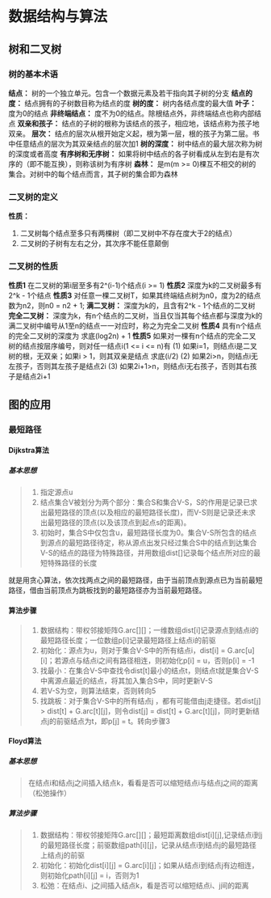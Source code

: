 # 数据结构与算法
## 树和二叉树
### 树的基本术语
**结点：** 树的一个独立单元。包含一个数据元素及若干指向其子树的分支
**结点的度：** 结点拥有的子树数目称为结点的度
**树的度：** 树内各结点度的最大值
**叶子：** 度为0的结点
**非终端结点：** 度不为0的结点。除根结点外，非终端结点也称内部结点
**双亲和孩子：** 结点的子树的根称为该结点的孩子，相应地，该结点称为孩子地双亲。
**层次：** 结点的层次从根开始定义起，根为第一层，根的孩子为第二层。书中任意结点的层次为其双亲结点的层次加1
**树的深度：** 树中结点的最大层次称为树的深度或者高度
**有序树和无序树：** 如果将树中结点的各子树看成从左到右是有次序的（即不能互换），则称该树为有序树
**森林：** 是m(m >= 0)棵互不相交的树的集合。对树中的每个结点而言，其子树的集合即为森林
### 二叉树的定义
**性质：** 
1. 二叉树每个结点至多只有两棵树（即二叉树中不存在度大于2的结点）
2. 二叉树的子树有左右之分，其次序不能任意颠倒
### 二叉树的性质
**性质1**  在二叉树的第i层至多有2^(i-1)个结点(i >= 1)
**性质2**  深度为k的二叉树最多有2^k - 1个结点
**性质3**  对任意一棵二叉树T，如果其终端结点树为n0，度为2的结点数为n2，则n0 = n2 + 1;
**满二叉树：** 深度为k的，且含有2^k - 1个结点的二叉树
**完全二叉树：** 深度为k，有n个结点的二叉树，当且仅当其每个结点都与深度为k的满二叉树中编号从1至n的结点一一对应时，称之为完全二叉树
**性质4**  具有n个结点的完全二叉树的深度为 求底(log2n) + 1
**性质5**  如果对一棵有n个结点的完全二叉树的结点按层序编号，则对任一结点i(1 <= i <= n)有
    (1) 如果i=1，则结点i是二叉树的根，无双亲；如果i > 1，则其双亲是结点 求底(i/2)
    (2) 如果2i>n，则结点i无左孩子，否则其左孩子是结点2i
    (3) 如果2i+1>n，则结点i无右孩子，否则其右孩子是结点2i+1

## 图的应用
### 最短路径
#### Dijkstra算法
##### 基本思想
>1. 指定源点u
>2. 结点集合V被划分为两个部分：集合S和集合V-S，S的作用是记录已求出最短路径的顶点(以及相应的最短路径长度)，而V-S则是记录还未求出最短路径的顶点(以及该顶点到起点s的距离)。
>3. 初始时，集合S中仅包含u，最短路径长度为0。集合V-S所包含的结点到源点的最短路径待定，称从源点出发只经过集合S中的结点到达集合V-S的结点的路径为特殊路径，并用数组dist[]记录每个结点所对应的最短特殊路径的长度

就是用贪心算法，依次找两点之间的最短路径，由于当前顶点到源点已为当前最短路径，借由当前顶点为跳板找到的最短路径亦为当前最短路径。

#### 算法步骤
>1. 数据结构：带权邻接矩阵G.arc[][]；一维数组dist[i]记录源点到结点i的最短路径长度；一位数组p[i]记录最短路径上结点i的前驱
>2. 初始化：源点为u，则对于集合V-S中的所有结点i，dist[i] = G.arc[u][i]；若源点与结点i之间有路径相连，则初始化p[i] = u，否则p[i] = -1
>3. 找最小：在集合V-S中查找令dist[t]最小的结点t，则结点t就是集合V-S中离源点最近的结点，将其加入集合S中，同时更新V-S
>4. 若V-S为空，则算法结束，否则转向5
>5. 找跳板：对于集合V-S中的所有结点j ，都有可能借由j走捷径。若dist[j] > dist[t] + G.arc[t][j]，则令dist[j] = dist[t] + G.arc[t][j]，同时更新结点j的前驱结点为t，即p[j] = t。转向步骤3

#### Floyd算法
##### 基本思想
>在结点i和结点j之间插入结点k，看看是否可以缩短结点i与结点j之间的距离（松弛操作）
##### 算法步骤
>1. 数据结构：带权邻接矩阵G.arc[][]；最短距离数组dist[i][j],记录结点i到j的最短路径长度；前驱数组path[i][j]，记录从结点i到结点j的最短路径上结点j的前驱
>2. 初始化：初始化dist[i][j] = G.arc[i][j]；如果从结点i到结点j有边相连，则初始化path[i][j] = i，否则为1
>3. 松弛：在结点i、j之间插入结点k，看是否可以缩短结点i、j间的距离